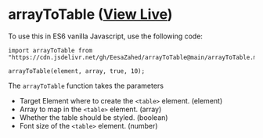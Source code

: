 # arrayToTable ([View Live](https://eesazahed.github.io/arrayToTable/))

To use this in ES6 vanilla Javascript, use the following code:

```
import arrayToTable from "https://cdn.jsdelivr.net/gh/EesaZahed/arrayToTable@main/arrayToTable.min.js";

arrayToTable(element, array, true, 10);
```

The `arrayToTable` function takes the parameters

- Target Element where to create the `<table>` element. (element)
- Array to map in the `<table>` element. (array)
- Whether the table should be styled. (boolean)
- Font size of the `<table>` element. (number)
